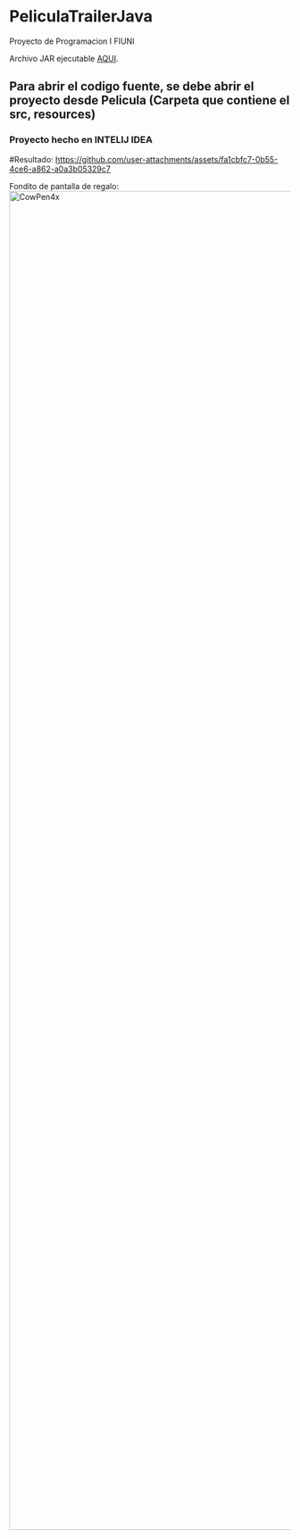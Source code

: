 # PeliculaTrailerJava
Proyecto de Programacion I FIUNI

Archivo JAR ejecutable <a href="https://github.com/istamw/PeliculaTrailerJava/releases/tag/trailer">AQUI</a>.

## Para abrir el codigo fuente, se debe abrir el proyecto desde Pelicula (Carpeta que contiene el src, resources)
### Proyecto hecho en INTELIJ IDEA

#Resultado:
https://github.com/user-attachments/assets/fa1cbfc7-0b55-4ce6-a862-a0a3b05329c7

Fondito de pantalla de regalo:
<img width="3200" height="2400" alt="CowPen4x" src="https://github.com/user-attachments/assets/bcae738f-b48c-426f-8b24-082710eafc3f" />
